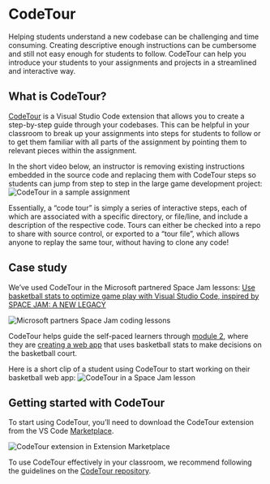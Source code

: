 # CodeTour

Helping students understand a new codebase can be challenging and time consuming. Creating descriptive enough instructions can be cumbersome and still not easy enough for students to follow. CodeTour can help you introduce your students to your assignments and projects in a streamlined and interactive way.

## What is CodeTour?

[CodeTour](https://marketplace.visualstudio.com/items?itemName=vsls-contrib.codetour) is a Visual Studio Code extension that allows you to create a step-by-step guide through your codebases. This can be helpful in your classroom to break up your assignments into steps for students to follow or to get them familiar with all parts of the assignment by pointing them to relevant pieces within the assignment.

In the short video below, an instructor is removing existing instructions embedded in the source code and replacing them with CodeTour steps so students can jump from step to step in the large game development project: ![CodeTour in a sample assignment](images/codetour/codetour-example-lesson.gif)

Essentially, a “code tour” is simply a series of interactive steps, each of which are associated with a specific directory, or file/line, and include a description of the respective code. Tours can either be checked into a repo to share with source control, or exported to a “tour file”, which allows anyone to replay the same tour, without having to clone any code!

## Case study

We’ve used CodeTour in the Microsoft partnered Space Jam lessons: [Use basketball stats to optimize game play with Visual Studio Code, inspired by SPACE JAM: A NEW LEGACY](https://docs.microsoft.com/learn/paths/optimize-basketball-games-with-machine-learning)

![Microsoft partners Space Jam coding lessons](images/codetour/space-jam-lessons-home.png)

CodeTour helps guide the self-paced learners through [module 2](https://docs.microsoft.com/learn/modules/optimize-basketball-player-rest-breaks), where they are [creating a web app](https://docs.microsoft.com/learn/modules/optimize-basketball-player-rest-breaks/7-codetour) that uses basketball stats to make decisions on the basketball court.

Here is a short clip of a student using CodeTour to start working on their basketball web app: ![CodeTour in a Space Jam lesson](images/codetour/codetour-space-jam.gif)

## Getting started with CodeTour

To start using CodeTour, you’ll need to download the CodeTour extension from the VS Code [Marketplace](https://marketplace.visualstudio.com/vscode).

![CodeTour extension in Extension Marketplace](images/codetour/codetour-extension-marketplace.png)

To use CodeTour effectively in your classroom, we recommend following the guidelines on the [CodeTour repository](https://github.com/microsoft/codetour#getting-started).
